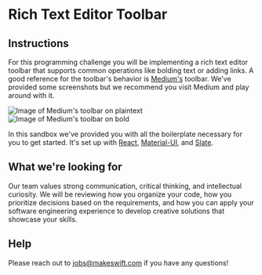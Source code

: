 # Rich Text Editor Toolbar

## Instructions

For this programming challenge you will be implementing a rich text editor toolbar that supports common operations like bolding text or adding links. A good reference for the toolbar's behavior is [Medium's](https:/www.medium.com) toolbar. We've provided some screenshots but we recommend you visit Medium and play around with it.

![Image of Medium's toolbar on plaintext](./medium-toolbar-plain-text.png)
![Image of Medium's toolbar on bold](./medium-toolbar-bold.png)

In this sandbox we've provided you with all the boilerplate necessary for you to get started. It's set up with [React](https://reactjs.org/), [Material-UI](https://material-ui.com/), and [Slate](https://docs.slatejs.org/).

## What we're looking for

Our team values strong communication, critical thinking, and intellectual curiosity. We will be reviewing how you organize your code, how you prioritize decisions based on the requirements, and how you can apply your software engineering experience to develop creative solutions that showcase your skills.

## Help

Please reach out to [jobs@makeswift.com](mailto:jobs@makeswift.com) if you have any questions!
